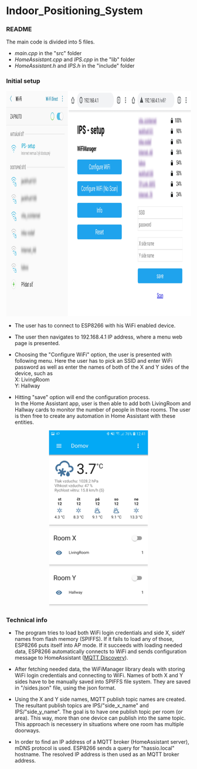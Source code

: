 # Indoor_Positioning_System

### README

The main code is divided into 5 files. 
* *main.cpp* in the "src" folder
* *HomeAssistant.cpp* and *IPS.cpp* in the "lib" folder
* *HomeAssistant.h* and *IPS.h* in the "include" folder




### Initial setup

<p align="center">
<img src="Images/IPS-SETUP.png" alt="alt text" width="1080" height="613">
</p>

* The user has to connect to ESP8266 with his WiFi enabled device. 

* The user then navigates to 192.168.4.1 IP address, where a menu web page is presented. 

* Choosing the "Configure WiFi" option, the user is presented with following menu. Here the user has to pick an SSID and enter WiFi password as well as enter the names of both of the X and Y sides of the device, such as <br>X: LivingRoom<br>Y: Hallway

* Hitting "save" option will end the configuration process.<br>
In the Home Assistant app, user is then able to add both LivingRoom and Hallway cards to monitor the number of people in those rooms. The user is then free to create any automation in Home Assistant with these entities.

<p align="center">
<img src="Images/Screenshot_20200331-124110_Home Assistant.jpg" alt="alt text" width="270" height="480">
</p>

### Technical info
* The program tries to load both WiFi login credentials and side X, sideY names from flash memory (SPIFFS). If it fails to load any of those, ESP8266 puts itself into AP mode. If it succeeds with loading needed data, ESP8266 automatically connects to WiFi and sends configuration message to HomeAssistant (<a href="https://www.home-assistant.io/docs/mqtt/discovery/">MQTT Discovery</a>).<br>

* After fetching needed data, the WiFiManager library deals with storing WiFi login credentials and connecting to WiFi. Names of both  X and Y sides have to be manually saved into SPIFFS file system. They are saved in "/sides.json" file, using the json format.

* Using the X and Y side names, MQTT publish topic names are created. The resultant publish topics are IPS/"side_x_name" and IPS/"side_y_name". The goal is to have one publish topic per room (or area). This way, more than one device can publish into the same topic. This approach is necessery in situations where one room has multiple doorways.

* In order to find an IP address of a MQTT broker (HomeAssistant server), mDNS protocol is used. ESP8266 sends a query for "hassio.local" hostname. The resolved IP address is then used as an MQTT broker address.
